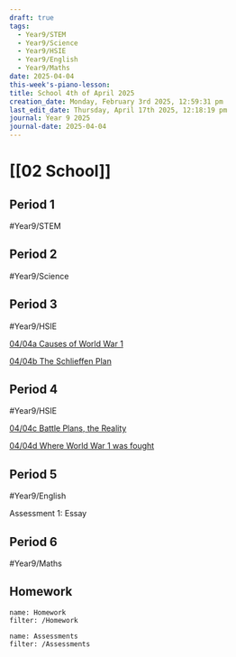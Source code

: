 ```yaml
---
draft: true
tags:
  - Year9/STEM
  - Year9/Science
  - Year9/HSIE
  - Year9/English
  - Year9/Maths
date: 2025-04-04
this-week's-piano-lesson: 
title: School 4th of April 2025
creation_date: Monday, February 3rd 2025, 12:59:31 pm
last_edit_date: Thursday, April 17th 2025, 12:18:19 pm
journal: Year 9 2025
journal-date: 2025-04-04
---
```


# [[02 School]]

## Period 1

#Year9/STEM

## Period 2

#Year9/Science

## Period 3

#Year9/HSIE

[04/04a Causes of World War 1](https://classroom.google.com/c/NzQ4ODYwNjMyODE3/a/NzY0MjY2NDcxODQ0/details)

[04/04b The Schlieffen Plan](https://classroom.google.com/c/NzQ4ODYwNjMyODE3/a/NzY0MjY4MTU4MjY4/details)

## Period 4

#Year9/HSIE

[04/04c Battle Plans, the Reality](https://classroom.google.com/c/NzQ4ODYwNjMyODE3/a/NzY0Mjg0ODY1ODcw/details)

[04/04d Where World War 1 was fought](https://classroom.google.com/c/NzQ4ODYwNjMyODE3/a/NzY0Mjc1MDcyMDIx/details)

## Period 5

#Year9/English

Assessment 1: Essay

## Period 6

#Year9/Maths

## Homework

```todoist
name: Homework
filter: /Homework
```

```todoist
name: Assessments
filter: /Assessments
```
